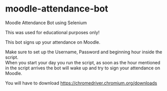 # moodle-attendance-bot
Moodle Attendance Bot using Selenium

This was used for educational purposes only!<br>

This bot signs up your attendance on Moodle.<br>

Make sure to set up the Username, Password and beginning hour inside the script.<br>
When you start your day you run the script, as soon as the hour mentioned in the script arrives the bot will wake up and try to sign your attendance on Moodle.<br>

You will have to download https://chromedriver.chromium.org/downloads<br>
